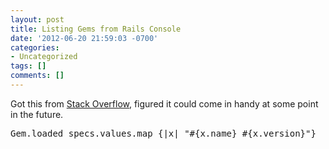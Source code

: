 ```yaml
---
layout: post
title: Listing Gems from Rails Console
date: '2012-06-20 21:59:03 -0700'
categories:
- Uncategorized
tags: []
comments: []
---
```

<p>Got this from <a href="http://stackoverflow.com/questions/2747990/is-there-any-way-to-tell-which-gems-and-plugins-are-loaded-at-runtime-for-a-rail">Stack Overflow</a>, figured it could come in handy at some point in the future.</p>
<pre class="brush:ruby">Gem.loaded_specs.values.map {|x| "#{x.name} #{x.version}"}</pre></p>
